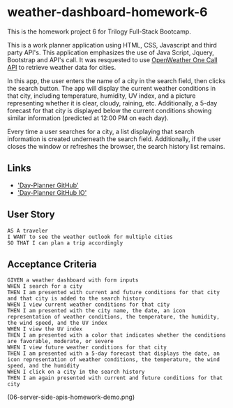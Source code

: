 # weather-dashboard-homework-6

This is the homework project 6 for Trilogy Full-Stack Bootcamp.

This is a work planner application using HTML, CSS, Javascript and third party API's. This application emphasizes the use of Java Script, Jquery, Bootstrap and API's call. It was resquested to use [OpenWeather One Call API](https://openweathermap.org/api/one-call-api) to retrieve weather data for cities. 

In this app, the user enters the name of a city in the search field, then clicks the search button. The app will display the current weather conditions in that city, including temperature, humidity, UV index, and a picture representing whether it is clear, cloudy, raining, etc. Additionally, a 5-day forecast for that city is displayed below the current conditions showing similar information (predicted at 12:00 PM on each day).

Every time a user searches for a city, a list displaying that search information is created underneath the search field.  Additionally, if the user closes the window or refreshes the browser, the search history list remains. 

## Links

* ['Day-Planner GitHub'](https://github.com/mhdavie/weather-dashboard-homework6)
* ['Day-Planner GitHub IO'](https://mhdavie.github.io/weather-dashboard-homework6/)



## User Story

```
AS A traveler
I WANT to see the weather outlook for multiple cities
SO THAT I can plan a trip accordingly
```

## Acceptance Criteria

```
GIVEN a weather dashboard with form inputs
WHEN I search for a city
THEN I am presented with current and future conditions for that city and that city is added to the search history
WHEN I view current weather conditions for that city
THEN I am presented with the city name, the date, an icon representation of weather conditions, the temperature, the humidity, the wind speed, and the UV index
WHEN I view the UV index
THEN I am presented with a color that indicates whether the conditions are favorable, moderate, or severe
WHEN I view future weather conditions for that city
THEN I am presented with a 5-day forecast that displays the date, an icon representation of weather conditions, the temperature, the wind speed, and the humidity
WHEN I click on a city in the search history
THEN I am again presented with current and future conditions for that city
```

(06-server-side-apis-homework-demo.png)
